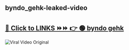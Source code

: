 
 ## byndo_gehk-leaked-video 

# <h2><a href="https://clipsfans.com/byndo_gehk&ref=git">🔗 Click to LINKS ⏩⏩ 👉 🟢 byndo gehk </a></h2>

<a href="https://clipsfans.com/byndo_gehk&ref=git" rel="nofollow" data-target="animated-image.originalLink"><img src="https://i.ibb.co.com/xMMVF88/686577567.gif" alt="Viral Video Original" style="max-width: 100%; display: inline-block;" data-target="animated-image.originalImage"></a>
